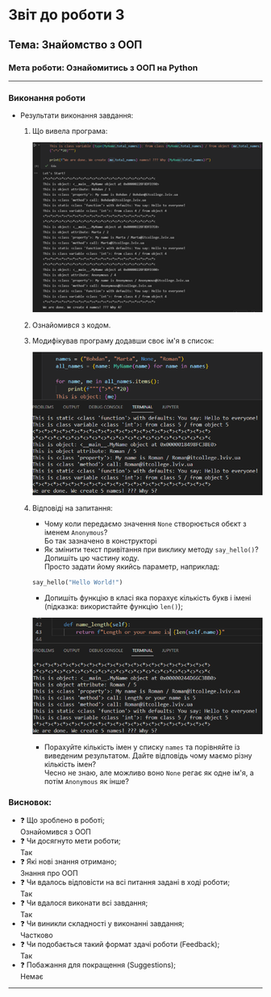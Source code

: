 # Звіт до роботи 3
## Тема: Знайомство з ООП
### Мета роботи: Ознайомитись з ООП на Python
---
### Виконання роботи
- Результати виконання завдання:
    1. Що вивела програма:

        ![alt text](https://raw.githubusercontent.com/R-Melnychuk/Predstavlenya/main/screenshots/lab3_1.png "Результат виконання завдання")
    
    2. Ознайомився з кодом.
    3. Модифікував програму додавши своє ім'я в список:

        ![alt text](https://raw.githubusercontent.com/R-Melnychuk/Predstavlenya/main/screenshots/lab3_2.png "Результат виконання завдання")
    
    4. Відповіді на запитання:
        - Чому коли передаємо значення `None` створюється обєкт з іменем `Anonymous`?  
        Бо так зазначено в конструкторі
        - Як змінити текст привітання при виклику методу `say_hello()`? Допишіть цю частину коду.  
        Просто задати йому якийсь параметр, наприклад:
        ```python
        say_hello("Hello World!")
        ```
        - Допишіть функцію в класі яка порахує кількість букв і імені (підказка: використайте функцію `len()`);  
        
        ![alt text](https://raw.githubusercontent.com/R-Melnychuk/Predstavlenya/main/screenshots/lab3_3.png "Результат виконання завдання")
        
        - Порахуйте кількість імен у списку `names` та порівняйте із виведеним результатом. Дайте відповідь чому маємо різну кількість імен?  
        Чесно не знаю, але можливо воно `None` регає як одне ім'я, а потім `Anonymous` як інше?
    
### Висновок: 
- :question: Що зроблено в роботі;  
Ознайомився з ООП
- :question: Чи досягнуто мети роботи;  
Так
- :question: Які нові знання отримано;  
Знання про ООП
- :question: Чи вдалось відповісти на всі питання задані в ході роботи;  
Так
- :question: Чи вдалося виконати всі завдання;  
Так
- :question: Чи виникли складності у виконанні завдання;  
Частково
- :question: Чи подобається такий формат здачі роботи (Feedback);  
Так
- :question: Побажання для покращення (Suggestions);  
Немає
---
